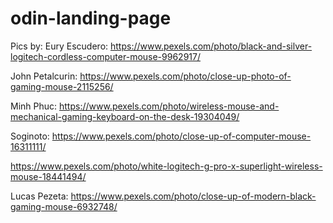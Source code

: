 # odin-landing-page

Pics by:
Eury Escudero:
https://www.pexels.com/photo/black-and-silver-logitech-cordless-computer-mouse-9962917/

John Petalcurin:
https://www.pexels.com/photo/close-up-photo-of-gaming-mouse-2115256/

Minh Phuc:
https://www.pexels.com/photo/wireless-mouse-and-mechanical-gaming-keyboard-on-the-desk-19304049/

Soginoto:
https://www.pexels.com/photo/close-up-of-computer-mouse-16311111/

https://www.pexels.com/photo/white-logitech-g-pro-x-superlight-wireless-mouse-18441494/

Lucas Pezeta:
https://www.pexels.com/photo/close-up-of-modern-black-gaming-mouse-6932748/